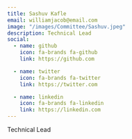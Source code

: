 ```yaml
---
title: Sashuv Kafle
email: williamjacob@email.com
image: "/images/Committee/Sashuv.jpeg"
description: Technical Lead
social:
  - name: github
    icon: fa-brands fa-github
    link: https://github.com

  - name: twitter
    icon: fa-brands fa-twitter
    link: https://twitter.com

  - name: linkedin
    icon: fa-brands fa-linkedin
    link: https://linkedin.com
---
```


Technical Lead
